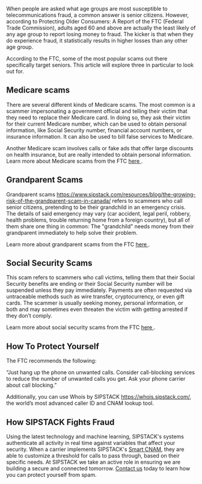 When people are asked what age groups are most susceptible to telecommunications fraud, a common answer is senior citizens. However, according to Protecting Older Consumers: A Report of the FTC (Federal Trade Commission), adults aged 60 and above are actually the least likely of any age group to report losing money to fraud. The kicker is that when they do experience fraud, it statistically results in higher losses than any other age group.

According to the FTC, some of the most popular scams out there specifically target seniors. This article will explore three in particular to look out for.

## Medicare scams 
There are several different kinds of Medicare scams. The most common is a scammer impersonating a government official and telling their victim that they need to replace their Medicare card. In doing so, they ask their victim for their current Medicare number, which can be used to obtain personal information, like Social Security number, financial account numbers, or insurance information. It can also be used to bill false services to Medicare. 

Another Medicare scam involves calls or fake ads that offer large discounts on health insurance, but are really intended to obtain personal information. Learn more about Medicare scams from the FTC <a href= 'https://consumer.ftc.gov/features/pass-it-on/health-insurance-scams' target="_blank"> here </a>.

## Grandparent Scams
Grandparent scams https://www.sipstack.com/resources/blog/the-growing-risk-of-the-grandparent-scam-in-canada/ refers to scammers who call senior citizens, pretending to be their grandchild in an emergency crisis. The details of said emergency may vary (car accident, legal peril, robbery, health problems, trouble returning home from a foreign country), but all of them share one thing in common: The "grandchild" needs money from their grandparent immediately to help solve their problem.

Learn more about grandparent scams from the FTC <a href= 'https://consumer.ftc.gov/articles/scammers-use-fake-emergencies-steal-your-money#example' target="_blank"> here </a>.
 
## Social Security Scams
This scam refers to scammers who call victims, telling them that their Social Security benefits are ending or their Social Security number will be suspended unless they pay immediately. Payments are often requested via untraceable methods such as wire transfer, cryptocurrency, or even gift cards. The scammer is usually seeking money, personal information, or both and may sometimes even threaten the victim with getting arrested if they don’t comply. 

Learn more about social security scams from the FTC <a href= 'https://consumer.ftc.gov/articles/how-avoid-government-impersonator-scam#SSA' target="_blank"> here </a>.

## How To Protect Yourself 
The FTC recommends the following:

 

“Just hang up the phone on unwanted calls. Consider call-blocking services to reduce the number of unwanted calls you get. Ask your phone carrier about call blocking.”

Additionally, you can use Whois by SIPSTACK https://whois.sipstack.com/, the world’s most advanced caller ID and CNAM lookup tool.

## How SIPSTACK Fights Fraud

Using the latest technology and machine learning, SIPSTACK's systems authenticate all activity in real time against variables that affect your security. When a carrier implements SIPSTACK's [Smart CNAM](https://www.sipstack.com/products/smart-cnam), they are able to customize a threshold for calls to pass through, based on their specific needs. At SIPSTACK we take an active role in ensuring we are building a secure and connected tomorrow. [Contact us](https://www.sipstack.com/contact/us) today to learn how you can protect yourself from spam.
